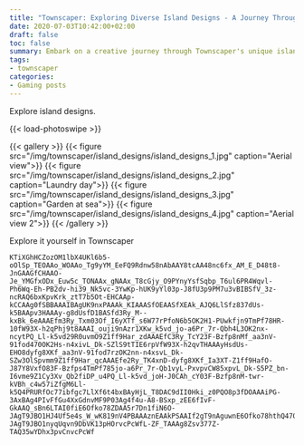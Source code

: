 ```yaml
---
title: "Townscaper: Exploring Diverse Island Designs - A Journey Through Architectural Creativity"
date: 2020-07-03T10:42:00+02:00
draft: false
toc: false
summary: Embark on a creative journey through Townscaper's unique island designs, exploring various architectural styles and layouts.
tags:
- townscaper
categories:
- Gaming posts
---
```


Explore island designs.

{{< load-photoswipe >}}

{{< gallery >}}
  {{< figure src="/img/townscaper/island_designs/island_designs_1.jpg" caption="Aerial view">}}
  {{< figure src="/img/townscaper/island_designs/island_designs_2.jpg" caption="Laundry day">}}
  {{< figure src="/img/townscaper/island_designs/island_designs_3.jpg" caption="Garden at sea">}}
  {{< figure src="/img/townscaper/island_designs/island_designs_4.jpg" caption="Aerial view 2">}}
{{< /gallery >}}

Explore it yourself in Townscaper

```text
KTiXGhHCZozOM1lbX4UKl6b5-oOlSp_TEOAAo_WOAAo_Tg9yYM_EeFQ9Rdnw58nAbAAY8tcAA48nc6fx_AM_E_D48t8-JnGAAGfCHAAO-Je_YMGfxODx_Euw5c_TONAAx_gNAAx_T8cGjy_O9PYnyYsfSqbp_T6ul6PR4Wqvl-Ph6Wq-Eh-PB2dv-hi39_Nk5vc-3YwKp-hUK9yYl03p-J8fU3p9PM7u3vBIBSfV_3z-ncRAQ6bxKpvKrk_ztT7b5Ot-EHCAAp-kCCAAg0fSBBAAAIBAgUK9nxPAAAk_KIAAASfOEAASfXEAk_AJQ6LlSfz837dUs-k5BAApv3HAAAy-g8dUsfD1BASfd3Ry_M--kxBk_6eAAAEfm3Ry_Txm03Of_I6yXTf_s6W77rPfoN6b5OK2H1-PUwkfjn9TmPf78HR-10fW93X-h2qPhj9t8AAAI_ouji9nAzr1XKw_k5vd_jo-a6Pr_7r-Qbh4L3OK2nx-ncytPQ_Ll-k5vd29R0uvmO9Z1ff9Har_zdAAAEfC3Ry_TcY23F-Bzfp8nMf_aa3nV-91fod470OK2Hs-n4xivL_Dk-SZlS9tTIE6rpVfW93X-h2qvTHAAAyHsdUs-EHO8dyfg8XKf_aa3nV-91fod7rzOK2nn-n4xsvL_Dk-SZw3OlSpvmm9Z1ff9Har_qcAAAEfe2Ry_TK4xnD-dyfg8XKf_Ia3XT-Z1ff9HafO-J87Y8VxfO83F-Bzfps4TmPf785jo-a6Pr_7r-Qb1vyL-PxvpvCW85xpvL_Dk-S5PZ_bn-I6vme9Z1Cy3Xv_Qb2fiDP_u4PQ_Ll-k5vd_joH-J0CAh_cY03F-Bzfp8nM-twr-kVBh_c4w57iZfgM6Ll-k5Q4PRURfOc77ibfgc7LlXf6t4bxBAyHjL_T8DAC9dII0Hki_z0PQO8p3fDOAAAiPG-3AxBAg4PIvFfGu4XxGdnvMF9P03Ag4f4u-A8-BSxp_zEE6fIvF-GkAAQ_sBn6LTAI0fiE6Ofko78ZDAA5r7Dn1fiN6O-JAgT9JBO1HJ4Uf5e4s_W_wK819nV4PBAAAznEAAkPSAAIf2gT9nAguwnE6Ofko78hthQ470PrxXufWhvlPcWfdf4s_Te2Ps99e-JAgT9JBO1nyqUqvn9DbVK13pHOrvcPcWfL-ZF_TAAAg8Zsv377Z-TAQ35wYDhx3pvCnvcPcWf
```
